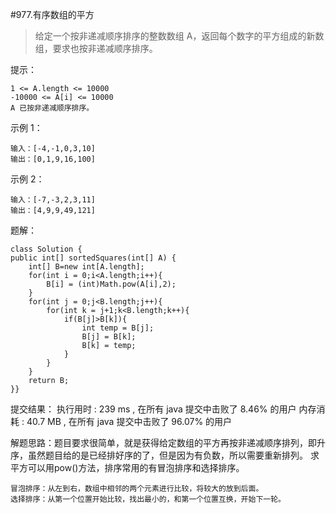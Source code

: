 #977.有序数组的平方

>给定一个按非递减顺序排序的整数数组 A，返回每个数字的平方组成的新数组，要求也按非递减顺序排序。

提示：
	
	1 <= A.length <= 10000
	-10000 <= A[i] <= 10000
	A 已按非递减顺序排序。

示例 1：

	输入：[-4,-1,0,3,10]
	输出：[0,1,9,16,100]

示例 2：
	
	输入：[-7,-3,2,3,11]
	输出：[4,9,9,49,121]

题解：

	class Solution {
    public int[] sortedSquares(int[] A) {
        int[] B=new int[A.length];
        for(int i = 0;i<A.length;i++){
            B[i] = (int)Math.pow(A[i],2);
        }
        for(int j = 0;j<B.length;j++){
            for(int k = j+1;k<B.length;k++){
                if(B[j]>B[k]){
                    int temp = B[j];
                    B[j] = B[k];
                    B[k] = temp;
                }
            }
        }
        return B;
    }}

提交结果：
    	执行用时 :
    239 ms
    , 在所有 java 提交中击败了
    8.46%
    的用户
    内存消耗 :
    40.7 MB
    , 在所有 java 提交中击败了
    96.07%
    的用户

解题思路：题目要求很简单，就是获得给定数组的平方再按非递减顺序排列，即升序，虽然题目给的是已经排好序的了，但是因为有负数，所以需要重新排列。
求平方可以用pow()方法，排序常用的有冒泡排序和选择排序。

	冒泡排序：从左到右，数组中相邻的两个元素进行比较，将较大的放到后面。
	选择排序：从第一个位置开始比较，找出最小的，和第一个位置互换，开始下一轮。


